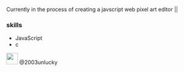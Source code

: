 Currently in the process of creating a javscript web pixel art editor ||


### skills

* JavaScript
* c

            
            
            

<img src="https://user-images.githubusercontent.com/93410865/165428740-837c376a-c760-47cd-9ede-727ce9d149f9.png" width="30" height="30">
@2003unlucky


